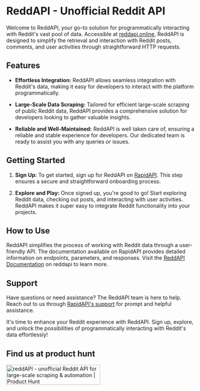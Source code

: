# ReddAPI - Unofficial Reddit API

Welcome to ReddAPI, your go-to solution for programmatically interacting with Reddit's vast pool of data. Accessible at [reddapi.online](https://reddapi.online/), ReddAPI is designed to simplify the retrieval and interaction with Reddit posts, comments, and user activities through straightforward HTTP requests.

## Features

- **Effortless Integration:** ReddAPI allows seamless integration with Reddit's data, making it easy for developers to interact with the platform programmatically.

- **Large-Scale Data Scraping:** Tailored for efficient large-scale scraping of public Reddit data, ReddAPI provides a comprehensive solution for developers looking to gather valuable insights.

- **Reliable and Well-Maintained:** ReddAPI is well taken care of, ensuring a reliable and stable experience for developers. Our dedicated team is ready to assist you with any queries or issues.

## Getting Started

1. **Sign Up:** To get started, sign up for ReddAPI on [RapidAPI](https://rapidapi.com/SeasonedCode/api/reddapi). This step ensures a secure and straightforward onboarding process.

2. **Explore and Play:** Once signed up, you're good to go! Start exploring Reddit data, checking out posts, and interacting with user activities. ReddAPI makes it super easy to integrate Reddit functionality into your projects.

## How to Use

ReddAPI simplifies the process of working with Reddit data through a user-friendly API. The documentation available on RapidAPI provides detailed information on endpoints, parameters, and responses. Visit the [ReddAPI Documentation](https://reddapi.online/docs) on reddapi to learn more.

## Support

Have questions or need assistance? The ReddAPI team is here to help. Reach out to us through [RapidAPI's support](https://t.me/+fRsNb7sknDsyNThk) for prompt and helpful assistance.

It's time to enhance your Reddit experience with ReddAPI. Sign up, explore, and unlock the possibilities of programmatically interacting with Reddit's data effortlessly!

## Find us at product hunt
<a href="https://www.producthunt.com/posts/reddapi?utm_source=badge-featured&utm_medium=badge&utm_souce=badge-reddapi" target="_blank"><img src="https://api.producthunt.com/widgets/embed-image/v1/featured.svg?post_id=432550&theme=light" alt="reddAPI - unofficial&#0032;Reddit&#0032;API&#0032;for&#0032;large&#0045;scale&#0032;scraping&#0032;&#0038;&#0032;automation | Product Hunt" style="width: 250px; height: 54px;" width="250" height="54" /></a>
